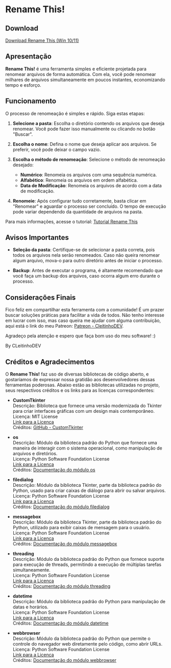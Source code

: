 # Rename This!

## Download

[Download Rename This (Win 10/11)](https://www.bugzinho.com/renamethis-br)

## Apresentação

**Rename This!** é uma ferramenta simples e eficiente projetada para renomear arquivos de forma automática. Com ela, você pode renomear milhares de arquivos simultaneamente em poucos instantes, economizando tempo e esforço.

## Funcionamento

O processo de renomeação é simples e rápido. Siga estas etapas:

1. **Selecione a pasta**: Escolha o diretório contendo os arquivos que deseja renomear. Você pode fazer isso manualmente ou clicando no botão "Buscar".
   
2. **Escolha o nome**: Defina o nome que deseja aplicar aos arquivos. Se preferir, você pode deixar o campo vazio.

3. **Escolha o método de renomeação**: Selecione o método de renomeação desejado:
   - **Numérico**: Renomeia os arquivos com uma sequência numérica.
   - **Alfabético**: Renomeia os arquivos em ordem alfabética.
   - **Data de Modificação**: Renomeia os arquivos de acordo com a data de modificação.

4. **Renomeie**: Após configurar tudo corretamente, basta clicar em "Renomear" e aguardar o processo ser concluído. O tempo de execução pode variar dependendo da quantidade de arquivos na pasta.

Para mais informações, acesse o tutorial: [Tutorial Rename This](https://www.bugzinho.com)

## Avisos Importantes

- **Seleção da pasta**: Certifique-se de selecionar a pasta correta, pois todos os arquivos nela serão renomeados. Caso não queira renomear algum arquivo, mova-o para outro diretório antes de iniciar o processo.

- **Backup**: Antes de executar o programa, é altamente recomendado que você faça um backup dos arquivos, caso ocorra algum erro durante o processo.

## Considerações Finais

Fico feliz em compartilhar esta ferramenta com a comunidade! É um prazer buscar soluções práticas para facilitar a vida de todos. Não tenho interesse em lucrar com isso, mas caso queira me ajudar com alguma contribuição, aqui está o link do meu Patreon: [Patreon - CleitinhoDEV](https://www.patreon.com/CleitinhoDEV).

Agradeço pela atenção e espero que faça bom uso do meu software! :)

By CLeitinhoDEV

## Créditos e Agradecimentos

O **Rename This!** faz uso de diversas bibliotecas de código aberto, e gostaríamos de expressar nossa gratidão aos desenvolvedores dessas ferramentas poderosas. Abaixo estão as bibliotecas utilizadas no projeto, seus respectivos créditos e os links para as licenças correspondentes:

- **CustomTkinter**  
  Descrição: Biblioteca que fornece uma versão modernizada do Tkinter para criar interfaces gráficas com um design mais contemporâneo.  
  Licença: MIT License  
  [Link para a Licença](https://opensource.org/licenses/MIT)  
  Créditos: [GitHub - CustomTkinter](https://github.com/TomSchimansky/CustomTkinter)

- **os**  
  Descrição: Módulo da biblioteca padrão do Python que fornece uma maneira de interagir com o sistema operacional, como manipulação de arquivos e diretórios.  
  Licença: Python Software Foundation License  
  [Link para a Licença](https://opensource.org/licenses/Python-2.0)  
  Créditos: [Documentação do módulo os](https://docs.python.org/3/library/os.html)

- **filedialog**  
  Descrição: Módulo da biblioteca Tkinter, parte da biblioteca padrão do Python, usado para criar caixas de diálogo para abrir ou salvar arquivos.  
  Licença: Python Software Foundation License  
  [Link para a Licença](https://opensource.org/licenses/Python-2.0)  
  Créditos: [Documentação do módulo filedialog](https://docs.python.org/3/library/tkinter.filedialog.html)

- **messagebox**  
  Descrição: Módulo da biblioteca Tkinter, parte da biblioteca padrão do Python, utilizado para exibir caixas de mensagem para o usuário.  
  Licença: Python Software Foundation License  
  [Link para a Licença](https://opensource.org/licenses/Python-2.0)  
  Créditos: [Documentação do módulo messagebox](https://docs.python.org/3/library/tkinter.messagebox.html)

- **threading**  
  Descrição: Módulo da biblioteca padrão do Python que fornece suporte para execução de threads, permitindo a execução de múltiplas tarefas simultaneamente.  
  Licença: Python Software Foundation License  
  [Link para a Licença](https://opensource.org/licenses/Python-2.0)  
  Créditos: [Documentação do módulo threading](https://docs.python.org/3/library/threading.html)

- **datetime**  
  Descrição: Módulo da biblioteca padrão do Python para manipulação de datas e horários.  
  Licença: Python Software Foundation License  
  [Link para a Licença](https://opensource.org/licenses/Python-2.0)  
  Créditos: [Documentação do módulo datetime](https://docs.python.org/3/library/datetime.html)

- **webbrowser**  
  Descrição: Módulo da biblioteca padrão do Python que permite o controle do navegador web diretamente pelo código, como abrir URLs.  
  Licença: Python Software Foundation License  
  [Link para a Licença](https://opensource.org/licenses/Python-2.0)  
  Créditos: [Documentação do módulo webbrowser](https://docs.python.org/3/library/webbrowser.html)
